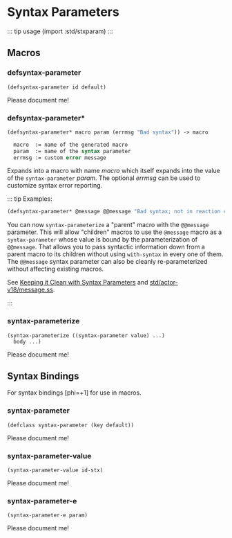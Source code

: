 # Syntax Parameters

::: tip usage
(import :std/stxparam)
:::

## Macros

### defsyntax-parameter
```
(defsyntax-parameter id default)
```

Please document me!

### defsyntax-parameter*
``` scheme
(defsyntax-parameter* macro param (errmsg "Bad syntax")) -> macro

  macro  := name of the generated macro
  param  := name of the syntax parameter
  errmsg := custom error message
```

Expands into a macro with name *macro* which itself expands into
the value of the `syntax-parameter` *param*. The optional *errmsg* can
be used to customize syntax error reporting.

::: tip Examples:
``` scheme
(defsyntax-parameter* @message @@message "Bad syntax; not in reaction context")
```

You can now `syntax-parameterize` a "parent" macro with the `@@message` parameter.
This will allow "children" macros to use the `@message` macro as a
`syntax-parameter` whose value is bound by the parameterization of `@@message`.
That allows you to pass syntactic information down from a parent macro
to its children without using `with-syntax` in every one of them.
The `@@message` syntax parameter can also be cleanly re-parameterized without
affecting existing macros.

See [Keeping it Clean with Syntax Parameters](http://eli.barzilay.org/misc/stxparam.pdf)
and [std/actor-v18/message.ss](https://github.com/mighty-gerbils/gerbil/blob/master/src/std/actor-v18/message.ss).

:::

### syntax-parameterize
```
(syntax-parameterize ((syntax-parameter value) ...)
  body ...)
```

Please document me!

## Syntax Bindings

For syntax bindings [phi=+1] for use in macros.

### syntax-parameter
```
(defclass syntax-parameter (key default))
```

Please document me!

### syntax-parameter-value
```
(syntax-parameter-value id-stx)
```

Please document me!

### syntax-parameter-e
```
(syntax-parameter-e param)
```

Please document me!

